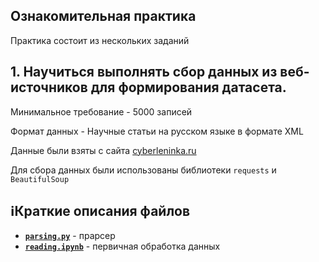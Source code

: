 ## Ознакомительная практика

Практика состоит из нескольких заданий

## 1. Научиться выполнять сбор данных из веб-источников для формирования датасета.

Минимальное требование - 5000 записей 

Формат данных - Научные статьи на русском языке в формате XML

Данные были взяты с сайта [cyberleninka.ru](https://cyberleninka.ru/article)

Для сбора данных были использованы библиотеки `requests` и `BeautifulSoup`

## ℹ️Краткие описания файлов

- [**`parsing.py`**](/parsing.py) - прарсер 
- [**`reading.ipynb`**](https://nbviewer.org/github/itmakesnos3nse/Mirea_practicum/blob/main/reading.ipynb) - первичная обработка данных 
